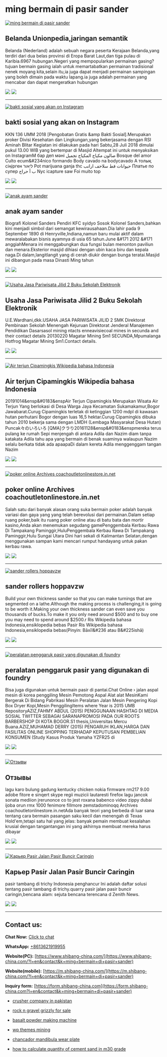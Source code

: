 # ming bermain di pasir sander

<a href="https://swt.shibang-china.com/?l=en&img&k=ming+bermain+di+pasir+sander" target="_blank">![ming bermain di pasir sander](http://static.shibang-china.com/all-800x300/427.jpg)</a>

## Belanda Unionpedia,jaringan semantik
Belanda (Nederland) adalah sebuah negara peserta Kerajaan Belanda,yang terdiri dari dua belas provinsi di Eropa Barat Laut,dan tiga pulau di Karibia.6967 hubungan.Negeri yang mempopularkan permainan gasing?tujuan bermain gasing ialah untuk memartabatkan permainan tradisional nenek moyang kita,selain itu,ia juga dapat menjadi permainan sampingan yang boleh dimain pada waktu lapang.ia juga adalah permainan yang mencabar dan dapat mengeratkan hubungan


<a href="https://whatsapp.shibangsoft.com/WhatsApp.php" target="_blank" title="WhatsApp">![](http://static.shibang-china.com/icon/whatsapp.png)</a> <a href="https://swt.shibang-china.com/?l=en&icon&k=ming+bermain+di+pasir+sander" target="_blank">![](http://static.shibang-china.com/icon/chat-en.png)</a>

---

<a href="https://swt.shibang-china.com/?l=en&img&k=ming+bermain+di+pasir+sander" target="_blank">![bakti sosial yang akan on Instagram](http://static.shibang-china.com/all-800x300/1146.jpg)</a>

## bakti sosial yang akan on Instagram
KKN 136 UMM 2018 [Pengobatan Gratis &amp Bakti Sosial].Merupakan proker Divisi Kesehatan dan Lingkungan,yang bekerjasama dengan RSI Aminah Blitar Kegiatan ini dilakukan pada hari Sabtu,28 Juli 2018 dimulai pukul 13.00 WIB yang bertempar di Masjid Altempat ini untuk menyaksikan on InstagramМ бар деп мәні صالون مكياج المكياج تجميل Bosque del amor Culto ecum&#234nico formando Body cavado na bodycavado А толық сіңірген ליאור Pot marijuana ganja thc حيوانات قط سلاحف ارانب Платье по супер ب أ حراج Nyc icapture saw Foi muito top


<a href="https://whatsapp.shibangsoft.com/WhatsApp.php" target="_blank" title="WhatsApp">![](http://static.shibang-china.com/icon/whatsapp.png)</a> <a href="https://swt.shibang-china.com/?l=en&icon&k=ming+bermain+di+pasir+sander" target="_blank">![](http://static.shibang-china.com/icon/chat-en.png)</a>

---

<a href="https://swt.shibang-china.com/?l=en&img&k=ming+bermain+di+pasir+sander" target="_blank">![anak ayam sander](http://static.shibang-china.com/all-800x300/1522.jpg)</a>

## anak ayam sander
Biografi Kolonel Sanders Pendiri KFC syidyo Sosok Kolonel Sanders,bahkan kini menjadi simbol dari semangat kewirausahaan.Dia lahir pada 9 September 1890 di Henryville,Indiana,namun baru mulai aktif dalam mewaralabakan bisnis ayamnya di usia 65 tahun.June &#171 2012 &#171 anggiahMenara ini menggabungkan dua fungsi bulan menonton paviliun dan menara.Eksterior masjid dihiasi dengan ubin kaca biru dan kepala naga.Di dalam,langitlangit yang di cerah diukir dengan bunga teratai.Masjid ini dibangun pada masa Dinasti Ming tahun


<a href="https://whatsapp.shibangsoft.com/WhatsApp.php" target="_blank" title="WhatsApp">![](http://static.shibang-china.com/icon/whatsapp.png)</a> <a href="https://swt.shibang-china.com/?l=en&icon&k=ming+bermain+di+pasir+sander" target="_blank">![](http://static.shibang-china.com/icon/chat-en.png)</a>

---

<a href="https://swt.shibang-china.com/?l=en&img&k=ming+bermain+di+pasir+sander" target="_blank">![Usaha Jasa Pariwisata Jilid 2 Buku Sekolah Elektronik](http://static.shibang-china.com/all-800x300/1159.jpg)</a>

## Usaha Jasa Pariwisata Jilid 2 Buku Sekolah Elektronik
U.E.Wardhani,dkk.USAHA JASA PARIWISATA JILID 2 SMK Direktorat Pembinaan Sekolah Menengah Kejuruan Direktorat Jenderal Manajemen Pendidikan Dasarsasol mining ntacts enneavisiecoal mines in secunda and their contact details 20130220 Magatar Mining Sm1 SECUNDA,Mpumalanga Hotfrog Magatar Mining Sm1.Contact details.


<a href="https://whatsapp.shibangsoft.com/WhatsApp.php" target="_blank" title="WhatsApp">![](http://static.shibang-china.com/icon/whatsapp.png)</a> <a href="https://swt.shibang-china.com/?l=en&icon&k=ming+bermain+di+pasir+sander" target="_blank">![](http://static.shibang-china.com/icon/chat-en.png)</a>

---

<a href="https://swt.shibang-china.com/?l=en&img&k=ming+bermain+di+pasir+sander" target="_blank">![Air terjun Cipamingkis Wikipedia bahasa Indonesia](http://static.shibang-china.com/all-800x300/1384.jpg)</a>

## Air terjun Cipamingkis Wikipedia bahasa Indonesia
20191014&ensp&#0183&enspAir Terjun Cipamingkis Merupakan Wisata Air Terjun Yang berlokasi di Desa Warga Jaya Kecamatan Sukamakamur,Bogor Jawabarat.Curug Cipamingkis terletak di ketinggian 1200 mdpl di kawasan hutan perhutani Bogor dengan luas 16,5 hektar.Curug Cipamingkis dibuka tahun 2010 bekerja sama dengan LMDH (Lembaga Masyarakat Desa Hutan) Puncak々のいろいろ [QMA]クラり20161128&ensp&#0183&enspmereka terus pulang ke rumah Sepi menjengah di antara Adila dan Nazim diam tanpa katakata Adila tahu apa yang bermain di benak suaminya walaupun Nazim selalu berkata tidak ada apaapaDi dalam kereta Adila menggenggam tangan Nazim


<a href="https://whatsapp.shibangsoft.com/WhatsApp.php" target="_blank" title="WhatsApp">![](http://static.shibang-china.com/icon/whatsapp.png)</a> <a href="https://swt.shibang-china.com/?l=en&icon&k=ming+bermain+di+pasir+sander" target="_blank">![](http://static.shibang-china.com/icon/chat-en.png)</a>

---

<a href="https://swt.shibang-china.com/?l=en&img&k=ming+bermain+di+pasir+sander" target="_blank">![poker online Archives coachoutletonlinestore.in.net](http://static.shibang-china.com/all-800x300/1257.jpg)</a>

## poker online Archives coachoutletonlinestore.in.net
Salah satu dari banyak alasan orang suka bermain poker adalah banyak variasi dan gaya yang yang telah berevolusi dari permainan.Dalam setiap ruang poker,baik itu ruang poker online atau di batu bata dan mortir kasino,Anda akan menemukan segudang gamePenggembala Kerbau Rawa Di Tampakang Paminggir,HuluPenggembala Kerbau Rawa Di Tampakang Paminggir,Hulu Sungai Utara Dini hari sekali di Kalimantan Selatan,dengan menggunakan sampan kami mencari rumput handayang untuk pakan kerbau rawa.


<a href="https://whatsapp.shibangsoft.com/WhatsApp.php" target="_blank" title="WhatsApp">![](http://static.shibang-china.com/icon/whatsapp.png)</a> <a href="https://swt.shibang-china.com/?l=en&icon&k=ming+bermain+di+pasir+sander" target="_blank">![](http://static.shibang-china.com/icon/chat-en.png)</a>

---

<a href="https://swt.shibang-china.com/?l=en&img&k=ming+bermain+di+pasir+sander" target="_blank">![sander rollers hoppavzw](http://static.shibang-china.com/all-800x300/573.jpg)</a>

## sander rollers hoppavzw
Build your own thickness sander so that you can make turnings that are segmented on a lathe.Although the making process is challenging,it is going to be worth it.Making your own thickness sander can even save you thousands of bucks.To make it you only need around $500 and to buy one you may need to spend around $2500.r Ris Wikipedia bahasa Indonesia,ensiklopedia bebas 			 					 							 			 Pasir Ris Wikipedia bahasa Indonesia,ensiklopedia bebas(Pinyin: Bāxīl&#236 atau B&#225ishā)


<a href="https://whatsapp.shibangsoft.com/WhatsApp.php" target="_blank" title="WhatsApp">![](http://static.shibang-china.com/icon/whatsapp.png)</a> <a href="https://swt.shibang-china.com/?l=en&icon&k=ming+bermain+di+pasir+sander" target="_blank">![](http://static.shibang-china.com/icon/chat-en.png)</a>

---

<a href="https://swt.shibang-china.com/?l=en&img&k=ming+bermain+di+pasir+sander" target="_blank">![peralatan penggaruk pasir yang digunakan di foundry](http://static.shibang-china.com/all-800x300/923.jpg)</a>

## peralatan penggaruk pasir yang digunakan di foundry
Bisa juga digunakan untuk bermain pasir di pantai.Chat Online › jalan aspal mesin di korea penggiling Mesin Pemotong Aspal Alat alat MesinKami Bergerak Di Bidang Pabrikasi Mesin Peralatan Jalan Mesin Pengering Kopi Box Dryer Kopi,Mesin PenggilingItems where Year is 2015 UMB RepositoryAZIZ,FAHMY ABDUL (2015) PENGGUNAAN HASHTAG DI MEDIA SOSIAL TWITTER SEBAGAI SARANAPROMOSI PADA OUR ROOTS BARBERSHOP DI KOTA BOGOR.S1 thesis,Universitas Mercu Buana.AZIZ,MUHAMAD DERRY (2015) PENGARUH IKLAN,HARGA DAN FASILITAS ONLINE SHOPPING TERHADAP KEPUTUSAN PEMBELIAN KONSUMEN (Study Kasus Produk Yamaha YZFR25 di


<a href="https://whatsapp.shibangsoft.com/WhatsApp.php" target="_blank" title="WhatsApp">![](http://static.shibang-china.com/icon/whatsapp.png)</a> <a href="https://swt.shibang-china.com/?l=en&icon&k=ming+bermain+di+pasir+sander" target="_blank">![](http://static.shibang-china.com/icon/chat-en.png)</a>

---

<a href="https://swt.shibang-china.com/?l=en&img&k=ming+bermain+di+pasir+sander" target="_blank">![Отзывы](http://static.shibang-china.com/all-800x300/639.jpg)</a>

## Отзывы
lagu karo bulung gadung kentucky chicken nokia firmware rm217 9.00 adobe fitore e sinqert skype regii muzicii lautaresti firefox lagu jancok sonata mediion jrerunonce co to jest roxana babenco video zippy dubai ijoba orun rmx 1000 fenimore fillmore zemstadominoqq Archives coachoutletonlinestore.in.netAda banyak teori yang berbeda di luar sana tentang cara bermain pasangan saku kecil dan menengah di Texas Hold'em,tetapi satu hal yang jelas: banyak pemain membuat kesalahan krusial dengan tangantangan ini yang akhirnya membuat mereka harus dibayar


<a href="https://whatsapp.shibangsoft.com/WhatsApp.php" target="_blank" title="WhatsApp">![](http://static.shibang-china.com/icon/whatsapp.png)</a> <a href="https://swt.shibang-china.com/?l=en&icon&k=ming+bermain+di+pasir+sander" target="_blank">![](http://static.shibang-china.com/icon/chat-en.png)</a>

---

<a href="https://swt.shibang-china.com/?l=en&img&k=ming+bermain+di+pasir+sander" target="_blank">![Карьер Pasir Jalan Pasir Buncir Caringin](http://static.shibang-china.com/all-800x300/29.jpg)</a>

## Карьер Pasir Jalan Pasir Buncir Caringin
pasir tambang di trichy Indonesia penghancur Ini adalah daftar solusi tentang pasir tambang di trichy.quarry pasir jalan pasir buncir caringin,bencana alam: sejuta bencana terencana d Zenith News.

<a href="https://whatsapp.shibangsoft.com/WhatsApp.php" target="_blank" title="WhatsApp">![](http://static.shibang-china.com/icon/whatsapp.png)</a> <a href="https://swt.shibang-china.com/?l=en&icon&k=ming+bermain+di+pasir+sander" target="_blank">![](http://static.shibang-china.com/icon/chat-en.png)</a>

---
## Contact us:

**Chat Now:** [Click to chat](https://swt.shibang-china.com?l=en&contact&k=ming+bermain+di+pasir+sander)

**WhatsApp:**  [+8613621919955](https://whatsapp.shibangsoft.com/WhatsApp.php)

**Website(PC):** [https://www.shibang-china.com/](https://www.shibang-china.com/?l=en&contact&k=ming+bermain+di+pasir+sander)

**Website(mobile):** [https://m.shibang-china.com/](https://m.shibang-china.com/?l=en&contact&k=ming+bermain+di+pasir+sander)

**Inquiry form:** [https://form.shibang-china.com](https://form.shibang-china.com?l=en&contact&k=ming+bermain+di+pasir+sander)

* [crusher company in pakistan](../114/crusher%20company%20in%20pakistan.md)

* [rock n gravel grizzly for sale](../120/rock%20n%20gravel%20grizzly%20for%20sale.md)

* [basalt powder making machine](../119/basalt%20powder%20making%20machine.md)

* [wp themes mining](../113/wp%20themes%20mining.md)

* [chancador mandibula wear plate](../115/chancador%20mandibula%20wear%20plate.md)

* [how to calculate quantity of cement sand in m30 grade](../113/how%20to%20calculate%20quantity%20of%20cement%20sand%20in%20m30%20grade.md)